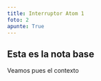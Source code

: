 ```yaml
---
title: Interruptor Atom 1
foto: 2
apunte: True
---
```

## Esta es la nota base
Veamos pues el contexto
